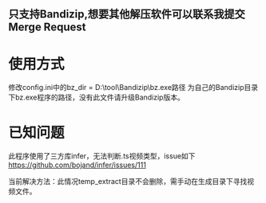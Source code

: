 ## 只支持Bandizip,想要其他解压软件可以联系我提交Merge Request

# 使用方式
修改config.ini中的bz_dir = D:\tool\Bandizip\bz.exe路径
为自己的Bandizip目录下bz.exe程序的路径，没有此文件请升级Bandizip版本。

# 已知问题
此程序使用了三方库infer，无法判断.ts视频类型，issue如下
https://github.com/bojand/infer/issues/111

当前解决方法：此情况temp_extract目录不会删除，需手动在生成目录下寻找视频文件。